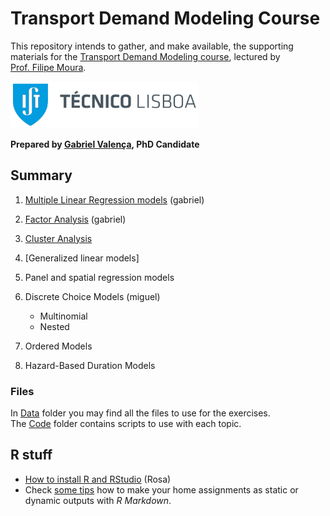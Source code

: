 Transport Demand Modeling Course
================

This repository intends to gather, and make available, the supporting
materials for the [Transport Demand Modeling
course](https://fenix.tecnico.ulisboa.pt/disciplinas/MPTra/2020-2021/1-semestre/materiais-de-apoio),
lectured by [Prof. Filipe
Moura](https://ushift.tecnico.ulisboa.pt/team-filipe-moura/).

![](README_files/ISTlogo.png)

**Prepared by [Gabriel
Valença](https://ushift.tecnico.ulisboa.pt/team-gabriel-valenca/), PhD
Candidate**

## Summary

1.  [Multiple Linear Regression models](1-MultipleLinearRegression.md)
    (gabriel)

2.  [Factor Analysis](2-FactorAnalysis.md) (gabriel)

3.  [Cluster Analysis](3-ClusterAnalysis.md)

4.  \[Generalized linear models\]

5.  Panel and spatial regression models

6.  Discrete Choice Models (miguel)
    
      - Multinomial
      - Nested

7.  Ordered Models

8.  Hazard-Based Duration Models

### Files

In [Data](Data/) folder you may find all the files to use for the
exercises.  
The [Code](Code/) folder contains scripts to use with each topic.

## R stuff

  - [How to install R and RStudio](0-InstallR.md) (Rosa)
  - Check [some tips](RMarkdownReports.md) how to make your home
    assignments as static or dynamic outputs with *R Markdown*.
